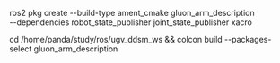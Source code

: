 ros2 pkg create --build-type ament_cmake gluon_arm_description \
  --dependencies robot_state_publisher joint_state_publisher xacro
  
cd /home/panda/study/ros/ugv_ddsm_ws && colcon build --packages-select gluon_arm_description
